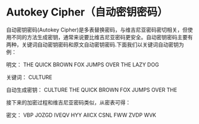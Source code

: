 Autokey Cipher（自动密钥密码）
=======================================

自动密钥密码(Autokey Cipher)是多表替换密码，与维吉尼亚密码密切相关，但使用不同的方法生成密钥，通常来说要比维吉尼亚密码更安全。自动密钥密码主要有两种，关键词自动密钥密码和原文自动密钥密码.下面我们以关键词自动密钥为例：

明文： THE QUICK BROWN FOX JUMPS OVER THE LAZY DOG

关键词： CULTURE

自动生成密钥： CULTURE THE QUICK BROWN FOX JUMPS OVER THE

接下来的加密过程和维吉尼亚密码类似，从密表可得：

密文： VBP JOZGD IVEQV HYY AIICX CSNL FWW ZVDP WVK